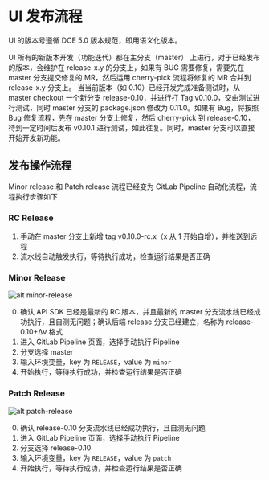 # UI 发布流程

UI 的版本号遵循 DCE 5.0 版本规范，即用语义化版本。

UI 所有的新版本开发（功能迭代）都在主分支（master） 上进行，对于已经发布的版本，会维护在 release-x.y 的分支上，如果有 BUG 需要修复，需要先在 master 分支提交修复的 MR，然后运用 cherry-pick 流程将修复的 MR 合并到 release-x.y 分支上。
当当前版本（如 0.10）已经开发完成准备测试时，从 master checkout 一个新分支 release-0.10，并进行打 Tag v0.10.0，交由测试进行测试，同时 master 分支的 package.json 修改为 0.11.0。如果有 Bug，将按照 Bug 修复流程，先在 master 分支上修复，然后 cherry-pick 到 release-0.10，待到一定时间后发布 v0.10.1 进行测试，如此往复。同时，master 分支可以直接开始开发新功能。

## 发布操作流程

Minor release 和 Patch release 流程已经变为 GitLab Pipeline 自动化流程，流程执行步骤如下

### RC Release

1. 手动在 master 分支上新增 tag v0.10.0-rc.x（x 从 1 开始自增），并推送到远程
2. 流水线自动触发执行，等待执行成功，检查运行结果是否正确

### Minor Release

![alt minor-release](https://dn-daoweb-resource.qbox.me/ndx-uee/minor-release.png)

0. 确认 API SDK 已经是最新的 RC 版本，并且最新的 master 分支流水线已经成功执行，且自测无问题；确认后端 release 分支已经建立，名称为 release-0.10+Δv 格式
1. 进入 GitLab Pipeline 页面，选择手动执行 Pipeline
2. 分支选择 master
3. 输入环境变量，key 为 `RELEASE`，value 为 `minor`
4. 开始执行，等待执行成功，并检查运行结果是否正确

### Patch Release

![alt patch-release](https://dn-daoweb-resource.qbox.me/ndx-uee/patch-release.png)

0. 确认 release-0.10 分支流水线已经成功执行，且自测无问题
1. 进入 GitLab Pipeline 页面，选择手动执行 Pipeline
2. 分支选择 release-0.10
3. 输入环境变量，key 为 `RELEASE`，value 为 `patch`
4. 开始执行，等待执行成功，并检查运行结果是否正确
